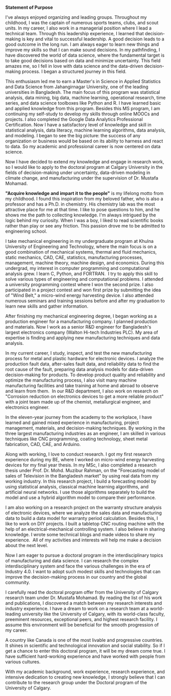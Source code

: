 **Statement of Purpose**

I've always enjoyed organizing and leading groups. Throughout my childhood, I was the captain of numerous sports teams, clubs, and scout units. In my career, I also work in a managerial position where I lead a technical team. Through this leadership experience, I learned that decision-making is key and vital to successful leadership. A good decision leads to a good outcome in the long run. I am always eager to learn new things and improve my skills so that I can make sound decisions. In my pathfinding, I have discovered the world of data science, where the fundamental target is to take good decisions based on data and minimize uncertainty. This field amazes me, so I fell in love with data science and the data-driven decision-making process. I began a structured journey in this field.  

This enthusiasm led me to earn a Master's in Science in Applied Statistics and Data Science from Jahangirnagar University, one of the leading universities in Bangladesh. The main focus of this program was statistical analysis, data mining, big data, machine learning, operational research, time series, and data science toolboxes like Python and R. I have learned basic and applied knowledge from this program. Besides this MS program, I am continuing my self-study to develop my skills through online MOOCs and projects. I also completed the Google Data Analytics Professional Certification. Now I have a satisfactory level of knowledge and skill in statistical analysis, data literacy, machine learning algorithms, data analysis, and modeling. I began to see the big picture: the success of any organization or business would be based on its ability to harness and react to data. So my academic and professional career is now centered on data science.

Now I have decided to extend my knowledge and engage in research work, so I would like to apply to the doctoral program at Calgary University in the fields of decision-making under uncertainty, data-driven modeling in climate change, and manufacturing under the supervision of Dr. Mustafa Mohamad.

**"Acquire knowledge and impart it to the people"** is my lifelong motto from my childhood. I found this inspiration from my beloved father, who is also a professor and has a Ph.D. in chemistry. His chemistry lab was the most attractive place for me at that time. I like to pose questions to him, and he shows me the path to collecting knowledge. I'm always intrigued by the logic behind my curiosity. When I was a boy, I liked to read scientific books rather than play or see any friction. This passion drove me to be admitted to engineering school.

I take mechanical engineering in my undergraduate program at Khulna University of Engineering and Technology, where the main focus is on a good combination of mechanical systems, thermal and fluid mechanics, static mechanics, CAD, CAE, statistics, manufacturing processes, management, machine theory, machine design, and economics. During this undergrad, my interest in computer programming and computational analysis grew. I learn C, Python, and FORTRAN.  I try to apply this skill to solve various types of engineering and computational problems. I attended a university programming contest where I won the second prize. I also participated in a project contest and won first prize by submitting the idea of "Wind Belt," a micro-wind energy harvesting device. I also attended numerous seminars and training sessions before and after my graduation to learn new skills and gather information.

After finishing my mechanical engineering degree, I began working as a production engineer for a manufacturing company. I planned production and materials. Now I work as a senior R&D engineer for Bangladesh's largest electronics company (Walton Hi-tech Industries PLC). My area of expertise is finding and applying new manufacturing techniques and data analysis.  

In my current career, I study, inspect, and test the new manufacturing process for metal and plastic hardware for electronic devices. I analyze the production fault data, after-sales fault data, and reliability data to find the root cause of the fault, preparing data analysis models for data-driven decision-making for products. To develop product quality and reliability and optimize the manufacturing process, I also visit many machine manufacturing facilities and take training at home and abroad to observe and learn from them.  In our R&D department, I also work on research on "Corrosion reduction on electronics devices to get a more reliable product" with a joint team made up of the chemist, metallurgical engineer, and electronics engineer.

In the eleven-year journey from the academy to the workplace, I have learned and gained mixed experience in manufacturing, project management, materials, and decision-making techniques. By working in the three largest manufacturing industries as an engineer, I am skilled in various techniques like CNC programming, coating technology, sheet metal fabrication, CAD, CAE, and Arduino.

Along with working, I love to conduct research. I got my first research experience during my BE, where I worked on micro-wind energy harvesting devices for my final year thesis. In my MSc, I also completed a research thesis under Prof. Dr. Mohd. Muzibur Rahman, on the "Forecasting model of sales of Television in the Bangladesh market" by using real data from my working industry. In this research project, I build a forecasting model by using statistical analysis, classical machine learning algorithms, and artificial neural networks. I use those algorithms separately to build the model and use a hybrid algorithm model to compare their performance.

I am also working on a research project on the warranty structure analysis of electronic devices, where we analyze the sales data and manufacturing data to build a data model for warranty period calculation. Besides this, I like to work on DIY projects. I built a tabletop CNC routing machine with the help of an electrical-mechanical controlling system. I also believe in sharing knowledge. I wrote some technical blogs and made videos to share my experience.  All of my activities and interests will help me make a decision about the next level.

Now I am eager to pursue a doctoral program in the interdisciplinary topics of manufacturing and data science. I can research the complex interdisciplinary system and face the various challenges in the era of Industry 4.0. I want to adopt such modest skills and technologies that can improve the decision-making process in our country and the global community.

I carefully read the doctoral program offer from the University of Calgary research team under Dr. Mustafa Mohamad. By reading the list of his work and publications, I discovered a match between my research interests and industry experience. I have a dream to work on a research team at a world-leading university like the University of Calgary, with its world-class faculty, preeminent resources, exceptional peers, and highest research facility. I assume this environment will be beneficial for the smooth progression of my career.  

A country like Canada is one of the most livable and progressive countries. It shines in scientific and technological innovation and social stability. So if I get a chance to enter this doctoral program, it will be my dream come true. I have sufficient hard-working experience and have worked with people from various cultures.

With my academic background, work experience, research experience, and intensive dedication to creating new knowledge, I strongly believe that I can contribute to the research group under the Doctoral program of the University of Calgary.